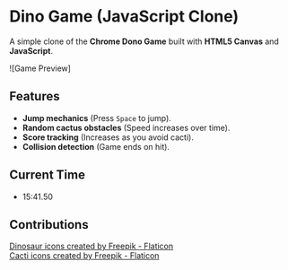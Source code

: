 # Dino Game (JavaScript Clone)

A simple clone of the **Chrome Dono Game** built with **HTML5 Canvas** and **JavaScript**.

![Game Preview]

## Features

- **Jump mechanics** (Press `Space` to jump).
- **Random cactus obstacles** (Speed increases over time).
- **Score tracking** (Increases as you avoid cacti).
- **Collision detection** (Game ends on hit).

## Current Time

- 15:41.50

## Contributions

<a href="https://www.flaticon.com/free-icons/dinosaur" title="dinosaur icons">Dinosaur icons created by Freepik - Flaticon</a>  
<a href="https://www.flaticon.com/free-icons/cacti" title="cacti icons">Cacti icons created by Freepik - Flaticon</a>
